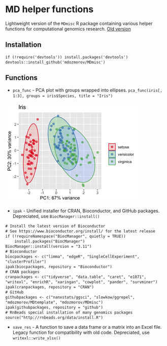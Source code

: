 # MD helper functions

Lightweight version of the `MDmisc` R package containing various helper functions for computational genomics research. [Old version](https://github.com/mdozmorov/MDgenomerunner)

## Installation

```
if (!require('devtools')) install.packages('devtools')
devtools::install_github('mdozmorov/MDmisc')
```

## Functions

- `pca_func` - PCA plot with groups wrapped into ellipses. `pca_func(iris[, 1:3], groups = iris$Species, title = "Iris")`

![](inst/pca_func.png)

- `ipak` - Unified installer for CRAN, Bioconductor, and GitHub packages. Depreciated, use `BiocManager::install()`
```
# Install the latest version of Bioconductor
# See https://www.bioconductor.org/install/ for the latest release
if (!requireNamespace("BiocManager", quietly = TRUE))
    install.packages("BiocManager")
BiocManager::install(version = "3.11")
# Bioconductor
biocpackages <- c("limma", "edgeR", "SingleCellExperiment", "clusterProfiler")
ipak(biocpackages, repository = "Bioconductor")
# CRAN packages
cranpackages <- c("tidyverse", "data.table", "caret", "e1071", "writexl", "enrichR", "xaringan", "cowplot", "pander", "survminer")
ipak(cranpackages, repository = "CRAN")
# GitHub
githubpackages <- c("nanxstats/ggsci", "slowkow/ggrepel", "mdozmorov/MDtemplate", "mdozmorov/MDmisc")
ipak(githubpackages, repository = "github")
# RnBeads special installation of many genomics packages
source("http://rnbeads.org/data/install.R")
```

- `save_res` - A function to save a data frame or a matrix into an Excel file. Legacy function for compatibility with old code. Depreciated, use `writexl::write_xlsx()`
